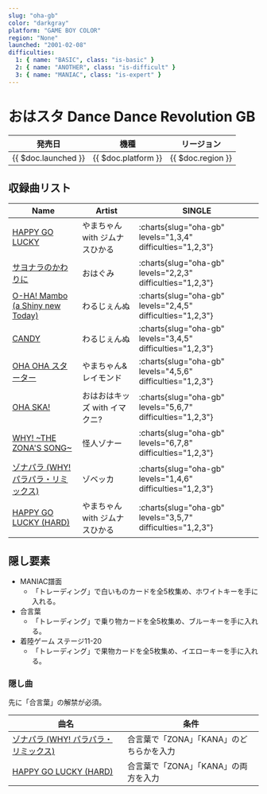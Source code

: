 ```yaml
---
slug: "oha-gb"
color: "darkgray"
platform: "GAME BOY COLOR"
region: "None"
launched: "2001-02-08"
difficulties:
  1: { name: "BASIC", class: "is-basic" }
  2: { name: "ANOTHER", class: "is-difficult" }
  3: { name: "MANIAC", class: "is-expert" }
---
```


# おはスタ Dance Dance Revolution GB

|発売日|機種|リージョン|
|------|----|---------|
|{{ $doc.launched }}|{{ $doc.platform }}|{{ $doc.region }}|

## 収録曲リスト

|Name|Artist|SINGLE|
|----|------|------|
|[HAPPY GO LUCKY](/songs/happy-go-lucky)|やまちゃん with ジムナスひかる|:charts{slug="oha-gb" levels="1,3,4" difficulties="1,2,3"}|
|[サヨナラのかわりに](/songs/sayonara-no-kawari-ni)|おはぐみ|:charts{slug="oha-gb" levels="2,2,3" difficulties="1,2,3"}|
|[O-HA! Mambo (a Shiny new Today)](/songs/o-ha-mambo)|わるじぇんぬ|:charts{slug="oha-gb" levels="2,4,5" difficulties="1,2,3"}|
|[CANDY](/songs/candy-oha)|わるじぇんぬ|:charts{slug="oha-gb" levels="3,4,5" difficulties="1,2,3"}|
|[OHA OHA スターター](/songs/oha-oha-starter)|やまちゃん&レイモンド|:charts{slug="oha-gb" levels="4,5,6" difficulties="1,2,3"}|
|[OHA SKA!](/songs/oha-ska)|おはおはキッズ with イマクニ?|:charts{slug="oha-gb" levels="5,6,7" difficulties="1,2,3"}|
|[WHY! \~THE ZONA'S SONG\~](/songs/why)|怪人ゾナー|:charts{slug="oha-gb" levels="6,7,8" difficulties="1,2,3"}|
|[ゾナパラ (WHY! パラパラ・リミックス)](/songs/zonapara)|ゾベッカ|:charts{slug="oha-gb" levels="1,4,6" difficulties="1,2,3"}|
|[HAPPY GO LUCKY (HARD)](/songs/happy-go-lucky)|やまちゃん with ジムナスひかる|:charts{slug="oha-gb" levels="3,5,7" difficulties="1,2,3"}|

## 隠し要素

- MANIAC譜面
  - 「トレーディング」で白いものカードを全5枚集め、ホワイトキーを手に入れる。
- 合言葉
  - 「トレーディング」で乗り物カードを全5枚集め、ブルーキーを手に入れる。
- 着陸ゲーム ステージ11-20
  - 「トレーディング」で果物カードを全5枚集め、イエローキーを手に入れる。

### 隠し曲

先に「合言葉」の解禁が必須。

|曲名|条件|
|----|----|
|[ゾナパラ (WHY! パラパラ・リミックス)](/songs/zonapara)|合言葉で「ZONA」「KANA」のどちらかを入力|
|[HAPPY GO LUCKY (HARD)](/songs/happy-go-lucky)|合言葉で「ZONA」「KANA」の両方を入力|
